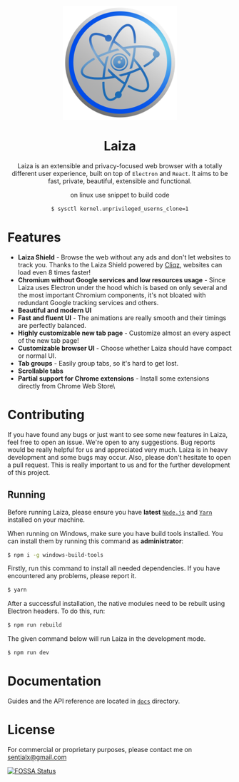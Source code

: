 <p align="center">
  <a href="https://yamitec.com"><img src="static/icons/icon.png" width="256"></a>
</p>

<div align="center">
  <h1>Laiza</h1>

Laiza is an extensible and privacy-focused web browser with a totally different user experience, built on top of `Electron` and `React`. It aims to be fast, private, beautiful, extensible and functional.

on linux use snippet to build code
```bash
$ sysctl kernel.unprivileged_userns_clone=1
```
</div>

# Features

- **Laiza Shield** - Browse the web without any ads and don't let websites to track you. Thanks to the Laiza Shield powered by [Cliqz](https://github.com/cliqz-oss/adblocker), websites can load even 8 times faster!
- **Chromium without Google services and low resources usage** - Since Laiza uses Electron under the hood which is based on only several and the most important Chromium components, it's not bloated with redundant Google tracking services and others.
- **Beautiful and modern UI**
- **Fast and fluent UI** - The animations are really smooth and their timings are perfectly balanced.
- **Highly customizable new tab page** - Customize almost an every aspect of the new tab page!
- **Customizable browser UI** - Choose whether Laiza should have compact or normal UI.
- **Tab groups** - Easily group tabs, so it's hard to get lost.
- **Scrollable tabs**
- **Partial support for Chrome extensions** - Install some extensions directly from Chrome Web Store\

# Contributing

If you have found any bugs or just want to see some new features in Laiza, feel free to open an issue. We're open to any suggestions. Bug reports would be really helpful for us and appreciated very much. Laiza is in heavy development and some bugs may occur. Also, please don't hesitate to open a pull request. This is really important to us and for the further development of this project.

## Running

Before running Laiza, please ensure you have **latest** [`Node.js`](https://nodejs.org/en/) and [`Yarn`](https://classic.yarnpkg.com/en/docs/install/#windows-stable) installed on your machine.

When running on Windows, make sure you have build tools installed. You can install them by running this command as **administrator**:

```bash
$ npm i -g windows-build-tools
```

Firstly, run this command to install all needed dependencies. If you have encountered any problems, please report it.

```bash
$ yarn
```

After a successful installation, the native modules need to be rebuilt using Electron headers. To do this, run:

```bash
$ npm run rebuild
```

The given command below will run Laiza in the development mode.

```bash
$ npm run dev
```

# Documentation

Guides and the API reference are located in [`docs`](docs) directory.

# License

For commercial or proprietary purposes, please contact me on sentialx@gmail.com

[![FOSSA Status](https://app.fossa.io/api/projects/git%2Bgithub.com%2FLaiza%2FLaiza.svg?type=large)](https://app.fossa.io/projects/git%2Bgithub.com%2FLaiza%2FLaiza?ref=badge_large)
